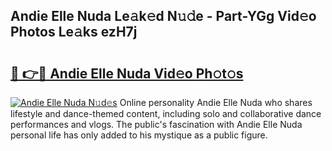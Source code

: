 ## Andie Elle Nuda Le𝚊k𝚎d N𝚞𝚍e - Part-YGg Vid𝚎o Photos Le𝚊ks ezH7j

# <h2><a href="http://fbdqgqf.evod.top/?m=Andie+Elle+Nuda">🔗 👉🔴 Andie Elle Nuda Vid𝚎o Ph𝚘t𝚘s</a></h2>

[![Andie Elle Nuda N𝚞d𝚎s](https://i.imgur.com/8V9OHl7.gif)](http://fbdqgqf.evod.top/?m=Andie+Elle+Nuda)
Online personality Andie Elle Nuda who shares lifestyle and dance-themed content, including solo and collaborative dance performances and vlogs. The public's fascination with Andie Elle Nuda personal life has only added to his mystique as a public figure. 
